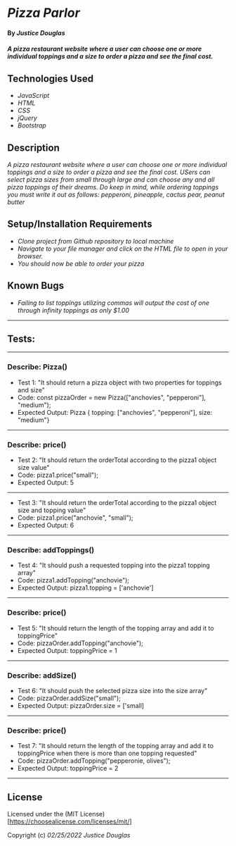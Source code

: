 # _Pizza Parlor_

#### By _**Justice Douglas**_

#### _A pizza restaurant website where a user can choose one or more individual toppings and a size to order a pizza and see the final cost._

## Technologies Used

* _JavaScript_
* _HTML_
* _CSS_
* _jQuery_
* _Bootstrap_

## Description

_A pizza restaurant website where a user can choose one or more individual toppings and a size to order a pizza and see the final cost. USers can select pizza sizes from small through large and can choose any and all pizza toppings of their dreams. Do keep in mind, while ordering toppings you must write it out as follows: pepperoni, pineapple, cactus pear, peanut butter_

## Setup/Installation Requirements

* _Clone project from Github repository to local machine_
* _Navigate to your file manager and click on the HTML file to open in your browser._
* _You should now be able to order your pizza_

## Known Bugs

* _Failing to list toppings utilizing commas will output the cost of one through infinity toppings as only $1.00_

---

## Tests:

---

### Describe: Pizza()

- Test 1: "It should return a pizza object with two properties for toppings and size"
- Code: const pizzaOrder = new Pizza(["anchovies", "pepperoni"], "medium");
- Expected Output: Pizza { topping: ["anchovies", "pepperoni"], size: "medium"}

---

### Describe: price()

- Test 2: "It should return the orderTotal according to the pizza1 object size value"
- Code: pizza1.price("small");
- Expected Output: 5

---

- Test 3: "It should return the orderTotal according to the pizza1 object size and topping value"
- Code: pizza1.price("anchovie", "small");
- Expected Output: 6

---

### Describe: addToppings()

- Test 4: "It should push a requested topping into the pizza1 topping array"
- Code: pizza1.addTopping("anchovie");
- Expected Output: pizza1.topping = ['anchovie']

---

### Describe: price()

- Test 5: "It should return the length of the topping array and add it to toppingPrice"
- Code: pizzaOrder.addTopping("anchovie");
- Expected Output: toppingPrice = 1

---

### Describe: addSize()

- Test 6: "It should push the selected pizza size into the size array"
- Code: pizzaOrder.addSize("small");
- Expected Output: pizzaOrder.size = ['small]

---

### Describe: price()

- Test 7: "It should return the length of the topping array and add it to toppingPrice when there is more than one topping requested"
- Code: pizzaOrder.addTopping("pepperonie, olives");
- Expected Output: toppingPrice = 2

---

## License

Licensed under the (MIT License)[https://choosealicense.com/licenses/mit/]

Copyright (c) _02/25/2022_ _Justice Douglas_